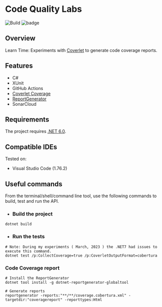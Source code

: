 # Code Quality Labs

![Build](https://github.com/kellysonrn/code-quality-labs/actions/workflows/main.yaml/badge.svg)
![badge](https://img.shields.io/endpoint?url=https://gist.githubusercontent.com/kellysonrn/fed13a1a020191c0cd65c7396adad4e2/raw/code-coverage.json)

## Overview

Learn Time: Experiments with [Coverlet](https://github.com/coverlet-coverage/coverlet) to generate code coverage reports.

## Features

 - C#
 - XUnit
 - GitHub Actions
 - [Coverlet Coverage](https://github.com/coverlet-coverage/coverlet)
 - [ReportGenerator](https://github.com/danielpalme/ReportGenerator)
 - SonarCloud

## Requirements

The project requires [.NET 6.0](https://dotnet.microsoft.com/en-us/download/dotnet/6.0).

## Compatible IDEs

Tested on:

- Visual Studio Code (1.76.2)

## Useful commands

From the terminal/shell/command line tool, use the following commands to build, test and run the API.

- ### Build the project

```shell
dotnet build
```

- ### Run the tests

```shell
# Note: During my experiments ( March, 2023 ) the .NET7 had issues to execute this command.
dotnet test /p:CollectCoverage=true /p:CoverletOutputFormat=cobertura
```

### Code Coverage report

```shell
# Install the ReportGenerator
dotnet tool install -g dotnet-reportgenerator-globaltool
```

```shell
# Generate reports
reportgenerator -reports:"**/**/coverage.cobertura.xml" -targetdir:"coveragereport" -reporttypes:Html
```
